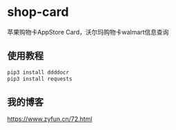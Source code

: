 # shop-card
苹果购物卡AppStore Card，沃尔玛购物卡walmart信息查询

## 使用教程


```Python
pip3 install ddddocr
pip3 install requests
```

## 我的博客

<https://www.zyfun.cn/72.html>
